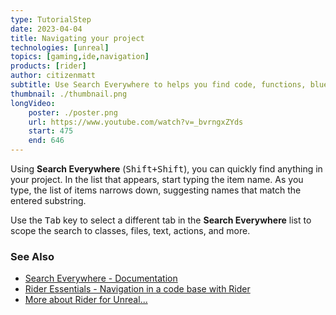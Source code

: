 ```yaml
---
type: TutorialStep
date: 2023-04-04
title: Navigating your project
technologies: [unreal]
topics: [gaming,ide,navigation]
products: [rider]
author: citizenmatt
subtitle: Use Search Everywhere to helps you find code, functions, blueprint usages, and more.
thumbnail: ./thumbnail.png
longVideo: 
    poster: ./poster.png
    url: https://www.youtube.com/watch?v=_bvrngxZYds
    start: 475
    end: 646
---
```


Using **Search Everywhere** (<kbd>Shift+Shift</kbd>), you can quickly find anything in your project.
In the list that appears, start typing the item name.
As you type, the list of items narrows down, suggesting names that match the entered substring.

Use the <kbd>Tab</kbd> key to select a different tab in the **Search Everywhere** list to scope the search to classes, files, text, actions, and more.

### See Also

- [Search Everywhere - Documentation](https://www.jetbrains.com/help/rider/Searching_Everywhere.html)
- [Rider Essentials - Navigation in a code base with Rider](https://www.jetbrains.com/dotnet/guide/tutorials/rider-essentials/navigation/)
- [More about Rider for Unreal...](https://www.jetbrains.com/lp/rider-unreal/)